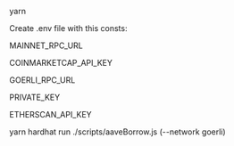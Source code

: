 yarn


Create .env file with this consts:

  MAINNET_RPC_URL
	
  COINMARKETCAP_API_KEY
	
  GOERLI_RPC_URL

  PRIVATE_KEY
	
  ETHERSCAN_API_KEY


yarn hardhat run ./scripts/aaveBorrow.js (--network goerli)
